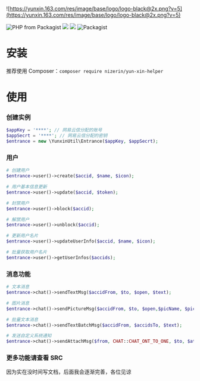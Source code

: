 ![https://yunxin.163.com/res/image/base/logo/logo-black@2x.png?v=5](https://yunxin.163.com/res/image/base/logo/logo-black@2x.png?v=5)

![PHP from Packagist](https://img.shields.io/packagist/php-v/nizerin/yun-xin-helper.svg) ![](https://img.shields.io/packagist/dt/nizerin/yun-xin-helper.svg) ![](https://img.shields.io/packagist/v/nizerin/yun-xin-helper.svg) ![Packagist](https://img.shields.io/packagist/l/nizerin/yun-xin-helper.svg)

# 安装

推荐使用 Composer：`composer require nizerin/yun-xin-helper`

# 使用
### 创建实例
```php
$appKey = '****'; // 网易云信分配的账号
$appSecrt = '****'; // 网易云信分配的密钥
$entrance = new \YunxinUtil\Entrance($appKey, $appSecrt);
```

### 用户
```php
# 创建用户
$entrance->user()->create($accid, $name, $icon);

# 用户基本信息更新
$entrance->user()->update($accid, $token);

# 封禁用户
$entrance->user()->block($accid);

# 解禁用户
$entrance->user()->unblock($accid);

# 更新用户名片
$entrance->user()->updateUserInfo($accid, $name, $icon);

# 批量获取用户名片
$entrance->user()->getUserInfos($accids);
```

### 消息功能
```php
# 文本消息
$entrance->chat()->sendTextMsg($accidFrom, $to, $open, $text);

# 图片消息
$entrance->chat()->sendPictureMsg($accidFrom, $to, $open,$picName, $picMD5, $picUrl, $picExt, $picWidth, $picHeight, $picSize);

# 批量文本消息
$entrance->chat()->sendTextBatchMsg($accidFrom, $accidsTo, $text);

# 发送自定义系统通知
$entrance->chat()->sendAttachMsg($from, CHAT::CHAT_ONT_TO_ONE, $to, $attach);
```

### 更多功能请查看 SRC
因为实在没时间写文档，后面我会逐渐完善，各位见谅
